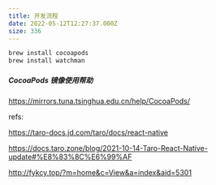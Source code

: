 ```yaml
---
title: 开发流程
date: 2022-05-12T12:27:37.000Z
size: 336
---
```

```sh
brew install cocoapods
brew install watchman
```

##### CocoaPods 镜像使用帮助

https://mirrors.tuna.tsinghua.edu.cn/help/CocoaPods/

refs:

https://taro-docs.jd.com/taro/docs/react-native

https://docs.taro.zone/blog/2021-10-14-Taro-React-Native-update#%E8%83%8C%E6%99%AF

http://fykcy.top/?m=home&c=View&a=index&aid=5301

